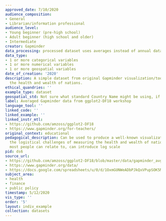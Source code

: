 ```yaml
---
approved_date: 7/10/2020
audience_composition:
- General
- Librarian/information professional
audience_level:
- Young beginner (pre-high school)
- Adult beginner (high school and older)
- Intermediate
creator: Gapminder
data_processing: processed dataset uses averages instead of annual data
data_type:
- 1 or more categorical variables
- 1 or more numerical variables
- 1 or more geospatial variables
date_of_creation: '2020'
description: A simple dataset from original Gapminder visualization/tool to describe
  the health and wealth of nations.
ethical_quandries: ''
example_type: dataset
geospatial_std: Not sure what standard Country Name might be using, if any
label: Averaged Gapminder data from ggplot2-DF18 workshop
language_tool: ''
linked_code: ''
linked_example: ''
linked_instr_mtl:
- https://github.com/amzoss/ggplot2-DF18
- https://www.gapminder.org/for-teachers/
original_context: educational
pedagogical_description: Can be used to produce a well-known visualization, can discuss
  the logistical challenges of measuring the health and wealth of nations, uses data
  most people can relate to, can introduce log scale
pid: ds6
source_url:
- https://github.com/amzoss/ggplot2-DF18/blob/master/data/gapminder_avg.csv
- https://www.gapminder.org/data/
- https://docs.google.com/spreadsheets/u/0/d/1OxmGUNWeADbPJkQxVPupSOK5MbAECdqThnvyPrwG5Os/pub?gid=1
subject_area:
- health
- finance
- public policy
timestamp: 5/12/2020
vis_type: ''
order: '5'
layout: indiv_example
collection: datasets
---
```

